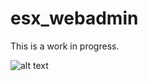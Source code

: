 # esx_webadmin

This is a work in progress.

![alt text](https://cdn.discordapp.com/attachments/332976967836106764/373208898439741451/unknown.png)

